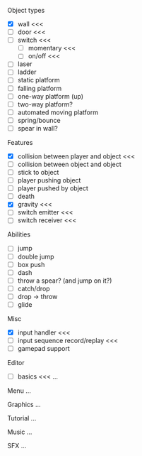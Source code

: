 Object types
- [x] wall <<<
- [ ] door <<<
- [ ] switch <<<
  - [ ] momentary <<<
  - [ ] on/off <<<
- [ ] laser
- [ ] ladder
- [ ] static platform
- [ ] falling platform
- [ ] one-way platform (up)
- [ ] two-way platform?
- [ ] automated moving platform
- [ ] spring/bounce
- [ ] spear in wall?

Features
- [x] collision between player and object <<<
- [ ] collision between object and object
- [ ] stick to object
- [ ] player pushing object
- [ ] player pushed by object
- [ ] death
- [x] gravity <<<
- [ ] switch emitter <<<
- [ ] switch receiver <<<

Abilities
- [ ] jump
- [ ] double jump
- [ ] box push
- [ ] dash
- [ ] throw a spear? (and jump on it?)
- [ ] catch/drop
- [ ] drop -> throw
- [ ] glide

Misc
- [x] input handler <<<
- [ ] input sequence record/replay <<<
- [ ] gamepad support

Editor
- [ ] basics <<<
...

Menu
...

Graphics
...

Tutorial
...

Music
...

SFX
...
